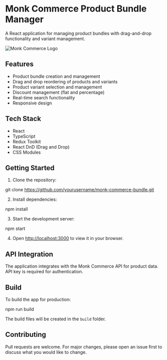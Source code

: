 # Monk Commerce Product Bundle Manager

A React application for managing product bundles with drag-and-drop functionality and variant management.

![Monk Commerce Logo](https://images.yourstory.com/cs/images/companies/1635326651486-1697707771816.jpg?fm=auto&ar=1%3A1&mode=fill&fill=solid&fill-color=fff&format=auto&w=256&q=75)

## Features

- Product bundle creation and management
- Drag and drop reordering of products and variants
- Product variant selection and management
- Discount management (flat and percentage)
- Real-time search functionality
- Responsive design

## Tech Stack

- React
- TypeScript
- Redux Toolkit
- React DnD (Drag and Drop)
- CSS Modules

## Getting Started

1. Clone the repository:

git clone https://github.com/yourusername/monk-commerce-bundle.git

2. Install dependencies:

npm install

3. Start the development server:

npm start


4. Open [http://localhost:3000](http://localhost:3000) to view it in your browser.

## API Integration

The application integrates with the Monk Commerce API for product data. API key is required for authentication.

## Build

To build the app for production:

npm run build


The build files will be created in the `build` folder.

## Contributing

Pull requests are welcome. For major changes, please open an issue first to discuss what you would like to change.

